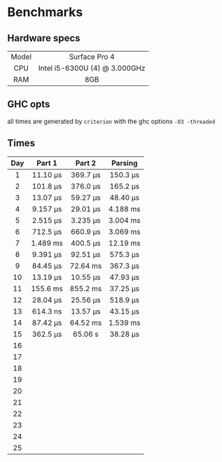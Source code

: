# Benchmarks

## Hardware specs

|       |                               |
| :---: | :---------------------------: |
| Model |         Surface Pro 4         |
|  CPU  | Intel i5-6300U (4) @ 3.000GHz |
|  RAM  |              8GB              |

## GHC opts

all times are generated by `criterion` with the ghc options `-O3 -threaded`

## Times

|  Day  |  Part 1  |  Part 2  | Parsing  |
| :---: | :------: | :------: | :------: |
|   1   | 11.10 μs | 369.7 μs | 150.3 μs |
|   2   | 101.8 μs | 376.0 μs | 165.2 μs |
|   3   | 13.07 μs | 59.27 μs | 48.40 μs |
|   4   | 9.157 μs | 29.01 μs | 4.188 ms |
|   5   | 2.515 μs | 3.235 μs | 3.004 ms |
|   6   | 712.5 μs | 660.9 μs | 3.069 ms |
|   7   | 1.489 ms | 400.5 μs | 12.19 ms |
|   8   | 9.391 μs | 92.51 μs | 575.3 μs |
|   9   | 84.45 μs | 72.64 ms | 367.3 μs |
|  10   | 13.19 μs | 10.55 μs | 47.93 μs |
|  11   | 155.6 ms | 855.2 ms | 37.25 μs |
|  12   | 28.04 μs | 25.56 μs | 518.9 μs |
|  13   | 614.3 ns | 13.57 μs | 43.15 μs |
|  14   | 87.42 μs | 64.52 ms | 1.539 ms |
|  15   | 362.5 μs | 65.06 s  | 38.28 μs |
|  16   |          |          |          |
|  17   |          |          |          |
|  18   |          |          |          |
|  19   |          |          |          |
|  20   |          |          |          |
|  21   |          |          |          |
|  22   |          |          |          |
|  23   |          |          |          |
|  24   |          |          |          |
|  25   |          |          |          |